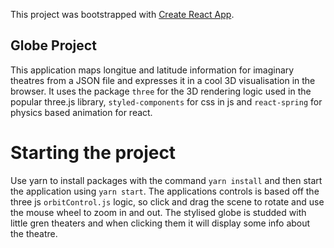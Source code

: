 This project was bootstrapped with [Create React App](https://github.com/facebook/create-react-app).

## Globe Project

This application maps longitue and latitude information for imaginary theatres from a JSON file and expresses it in a cool 3D visualisation in the browser. It uses the package `three` for the 3D rendering logic used in the popular three.js library, `styled-components` for css in js and `react-spring` for physics based animation for react. 

# Starting the project

Use yarn to install packages with the command `yarn install` and then start the application using `yarn start`. The applications controls is based off the three js `orbitControl.js` logic, so click and drag the scene to rotate and use the mouse wheel to zoom in and out. The stylised globe is studded with little gren theaters and when clicking them it will display some info about the theatre.

